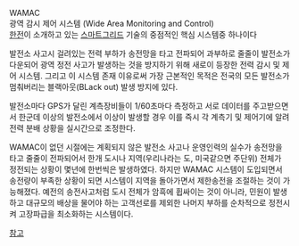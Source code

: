 WAMAC  
광역 감시 제어 시스템 (Wide Area Monitoring and Control)  
[한전](%ED%95%9C%EC%A0%84.md)이 소개하고 있는 [스마트그리드](%EC%8A%A4%EB%A7%88%ED%8A%B8%20%EA%B7%B8%EB%A6%AC%EB%93%9C.md) 기술의 중점적인
핵심 시스템중 하나이다

발전소 사고시 걸려있는 전력 부하가 송전망을 타고 전파되어 과부하로 줄줄이 발전소가 다운되어 광역 정전 사고가 발생하는 것을 방지하기 위해
새로이 등장한 전력 감시 및 제어 시스템. 그리고 이 시스템 존재 이유로써 가장 근본적인 목적은 전국의 모든 발전소가 멈춰버리는
블랙아웃(BLack out) 발생 방지에 있다.

발전소마다 GPS가 달린 계측장비들이 1/60초마다 측정하고 서로 데이터를 주고받으면서 한군데 이상의 발전소에서 이상이 발생할 경우 이를
즉시 각 계측기 및 제어기에 알려 전력 분배 상황을 실시간으로 조정한다.

WAMAC이 없던 시절에는 계획되지 않은 발전소 사고나 운영인력의 실수가 송전망을 타고 줄줄이 전파되어서 한개 도시나 지역(우리나라는 도,
미국같으면 주단위) 전체가 정전되는 상황이 몇년에 한번씩은 발생하였다. 하지만 WAMAC 시스템이 도입되면서 송전량이 부족한 상황이 되면
시스템이 지역을 돌아가면서 제한송전을 조절하는 것이 가능해졌다. 예전의 송전사고처럼 도시 전체가 암흑에 휩싸이는 것이 아니라, 민원이
발생하고 대규모의 배상을 물어야 하는 고객선로를 제외한 나머지 부하를 순차적으로 정전시켜 고장파급을 최소화하는 시스템이다.

[참고](http://www.electimes.com/home/news/main/viewmain.jsp?news_uid=73584)

